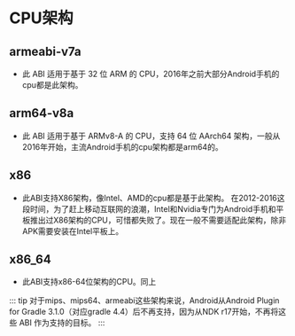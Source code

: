 # CPU架构

## armeabi-v7a

- 此 ABI 适用于基于 32 位 ARM 的 CPU，2016年之前大部分Android手机的cpu都是此架构。

## arm64-v8a

- 此 ABI 适用于基于 ARMv8-A 的 CPU，支持 64 位 AArch64 架构，一般从2016年开始，主流Android手机的cpu架构都是arm64的。

## x86

- 此ABI支持X86架构，像Intel、AMD的cpu都是基于此架构。
在2012-2016这段时间，为了赶上移动互联网的浪潮，Intel和Nvidia专门为Android手机和平板推出过X86架构的CPU，可惜都失败了。现在一般不需要适配此架构，除非APK需要安装在Intel平板上。

## x86_64

- 此ABI支持x86-64位架构的CPU。同上


::: tip
对于mips、mips64、armeabi这些架构来说，Android从Android Plugin for Gradle 3.1.0（对应gradle 4.4）后不再支持，因为从NDK r17开始，不再将这些 ABI 作为支持的目标。
:::